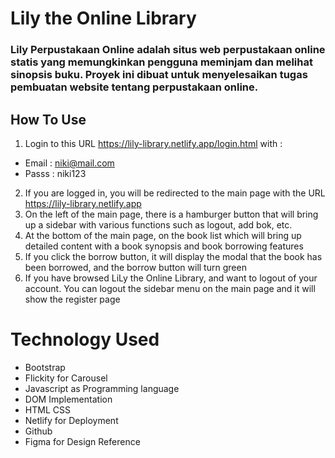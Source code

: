 # Lily the Online Library
### Lily Perpustakaan Online adalah situs web perpustakaan online statis yang memungkinkan pengguna meminjam dan melihat sinopsis buku. Proyek ini dibuat untuk menyelesaikan tugas pembuatan website tentang perpustakaan online.

## How To Use 
1. Login to this URL https://lily-library.netlify.app/login.html with :
- Email : niki@mail.com
- Passs : niki123
2. If you are logged in, you will be redirected to the main page with the URL https://lily-library.netlify.app
3. On the left of the main page, there is a hamburger button that will bring up a sidebar with various functions such as logout, add bok, etc.
4. At the bottom of the main page, on the book list which will bring up detailed content with a book synopsis and book borrowing features
5. If you click the borrow button, it will display the modal that the book has been borrowed, and the borrow button will turn green
6. If you have browsed LiLy the Online Library, and want to logout of your account. You can logout the sidebar menu on the main page and it will show the register page

# Technology Used
- Bootstrap
- Flickity for Carousel
- Javascript as Programming language
- DOM Implementation
- HTML CSS
- Netlify for Deployment
- Github
- Figma for Design Reference
